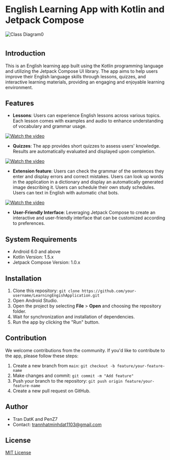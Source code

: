 # English Learning App with Kotlin and Jetpack Compose


![Class Diagram0](https://github.com/TranDatk/LearningEngishApplication/assets/84312661/86dd1c33-c3e5-4802-ae5e-7d007cf34ef3)

#

## Introduction

This is an English learning app built using the Kotlin programming language and utilizing the Jetpack Compose UI library. The app aims to help users improve their English language skills through lessons, quizzes, and interactive learning materials, providing an engaging and enjoyable learning environment.

## Features
- **Lessons**: Users can experience English lessons across various topics. Each lesson comes with examples and audio to enhance understanding of vocabulary and grammar usage.


[![Watch the video](https://github.com/TranDatk/LearningEngishApplication/assets/84312661/845ef67b-06bd-40cd-9d9e-1f0c4ac9e4c7)](https://github.com/TranDatk/LearningEngishApplication/assets/84312661/12661cdc-b8d2-4e0f-9240-400340d002e4)


- **Quizzes**: The app provides short quizzes to assess users' knowledge. Results are automatically evaluated and displayed upon completion.
  
[![Watch the video](https://github.com/TranDatk/LearningEngishApplication/assets/84312661/845ef67b-06bd-40cd-9d9e-1f0c4ac9e4c7)](https://github.com/TranDatk/LearningEngishApplication/assets/84312661/119300e2-ad8e-49c0-b8ae-9721972566cf)



- **Extension feature**: Users can check the grammar of the sentences they enter and display errors and correct mistakes. Users can look up words in the application in a dictionary and display an automatically generated image describing it. Users can schedule their own study schedules. Users can text in English with automatic chat bots.

  
[![Watch the video](https://github.com/TranDatk/LearningEngishApplication/assets/84312661/845ef67b-06bd-40cd-9d9e-1f0c4ac9e4c7)](https://github.com/TranDatk/LearningEngishApplication/assets/84312661/7b45e3cc-7fee-4426-af5c-2e0264fa63b4)

- **User-Friendly Interface**: Leveraging Jetpack Compose to create an interactive and user-friendly interface that can be customized according to preferences.





## System Requirements

- Android 6.0 and above
- Kotlin Version: 1.5.x
- Jetpack Compose Version: 1.0.x

## Installation

1. Clone this repository: `git clone https://github.com/your-username/LearningEngishApplication.git`
2. Open Android Studio.
3. Open the project by selecting **File** > **Open** and choosing the repository folder.
4. Wait for synchronization and installation of dependencies.
5. Run the app by clicking the "Run" button.

## Contribution

We welcome contributions from the community. If you'd like to contribute to the app, please follow these steps:

1. Create a new branch from `main`: `git checkout -b feature/your-feature-name`
2. Make changes and commit: `git commit -m "Add feature"`
3. Push your branch to the repository: `git push origin feature/your-feature-name`
4. Create a new pull request on GitHub.

## Author

- Tran DatK and PenZ7
- Contact: trannhatminhdat1103@gmail.com

## License

[MIT License](LICENSE)
 
